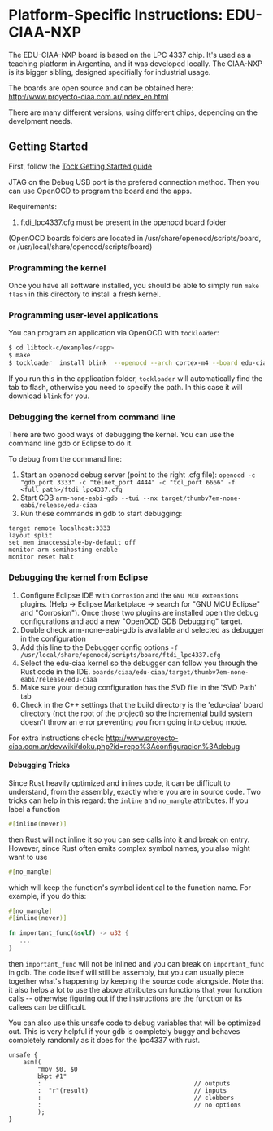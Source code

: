 Platform-Specific Instructions: EDU-CIAA-NXP
===================================

The EDU-CIAA-NXP board is based on the LPC 4337 chip.
It's used as a teaching platform in Argentina, and it was
developed locally. The CIAA-NXP is its bigger sibling, designed
specifially for industrial usage.

The boards are open source and can be obtained here: http://www.proyecto-ciaa.com.ar/index_en.html

There are many different versions, using different chips, depending on the
develpment needs.

## Getting Started

First, follow the [Tock Getting Started guide](../../doc/Getting_Started.md)

JTAG on the Debug USB port is the prefered connection method.
Then you can use OpenOCD to program the board and the apps.

Requirements:
1. ftdi_lpc4337.cfg must be present in the openocd board folder 

(OpenOCD boards folders are located in /usr/share/openocd/scripts/board,
or /usr/local/share/openocd/scripts/board)

### Programming the kernel

Once you have all software installed, you should be able to simply run
`make flash` in this directory to install a fresh kernel.

### Programming user-level applications

You can program an application via OpenOCD with `tockloader`:
 

```bash
$ cd libtock-c/examples/<app>
$ make
$ tockloader  install blink  --openocd --arch cortex-m4 --board edu-ciaa --openocd-board ftdi_lpc4337.cfg -a 0x000000001a040000 --openocd-options "noreset" --page-size 512 --openocd-commands "program=flash write_image erase {{binary}} {address:#x};verify_image {{binary}} {address:#x};"
```

If you run this in the application folder, `tockloader` will automatically
find the tab to flash, otherwise you need to specify the path. In this case it will download `blink` for you.

### Debugging the kernel from command line

There are two good ways of debugging the kernel. You can use the command line gdb or Eclipse to do it.

To debug from the command line:
1. Start an openocd debug server (point to the right .cfg file):
`openocd -c "gdb_port 3333" -c "telnet_port 4444" -c "tcl_port 6666" -f <full_path>/ftdi_lpc4337.cfg`
2. Start GDB
`arm-none-eabi-gdb --tui --nx target/thumbv7em-none-eabi/release/edu-ciaa`
3. Run these commands in gdb to start debugging:

```
target remote localhost:3333
layout split
set mem inaccessible-by-default off
monitor arm semihosting enable
monitor reset halt

```

### Debugging the kernel from Eclipse
1. Configure Eclipse IDE with `Corrosion` and the `GNU MCU extensions` plugins. (Help -> Eclipse Marketplace -> search for "GNU  MCU Eclipse" and "Corrosion"). Once those two plugins are installed open the debug configurations and add a new "OpenOCD GDB Debugging" target.
2. Double check arm-none-eabi-gdb is available and selected as debugger in the configuration
3. Add this line to the Debugger config options `-f /usr/local/share/openocd/scripts/board/ftdi_lpc4337.cfg`
4. Select the edu-ciaa kernel so the debugger can follow you through the Rust code in the IDE. `boards/ciaa/edu-ciaa/target/thumbv7em-none-eabi/release/edu-ciaa`
5. Make sure your debug configuration has the SVD file in the 'SVD Path' tab
6. Check in the C++ settings that the build directory is the 'edu-ciaa' board directory (not the root of the project) so the incremental build system doesn't throw an error preventing you from going into debug mode.

For extra instructions check:
http://www.proyecto-ciaa.com.ar/devwiki/doku.php?id=repo%3Aconfiguracion%3Adebug


#### Debugging Tricks

Since Rust heavily optimized and inlines code, it can be difficult to
understand, from the assembly, exactly where you are in source code. Two
tricks can help in this regard: the ``inline`` and ``no_mangle`` attributes. If you label a function

```rust
#[inline(never)]
```

then Rust will not inline it so you can see calls into it and break on
entry. However, since Rust often emits complex symbol names, you also
might want to use

```rust
#[no_mangle]
```

which will keep the function's symbol identical to the function name.
For example, if you do this:

```rust
#[no_mangle]
#[inline(never)]

fn important_func(&self) -> u32 {
   ...
}
```

then `important_func` will not be inlined and you can break on
`important_func` in gdb. The code itself will still be assembly, but
you can usually piece together what's happening by keeping the source
code alongside. Note that it also helps a lot to use the above
attributes on functions that your function calls -- otherwise figuring
out if the instructions are the function or its callees can be
difficult.

You can also use this unsafe code to debug variables that will be optimized out.
This is very helpful if your gdb is completely buggy and behaves completely randomly as it does for the lpc4337 with rust.

```
unsafe {
    asm!(
        "mov $0, $0
        bkpt #1"
        :                                          // outputs
        :  "r"(result)                             // inputs
        :                                          // clobbers
        :                                          // no options
        );
}
```
